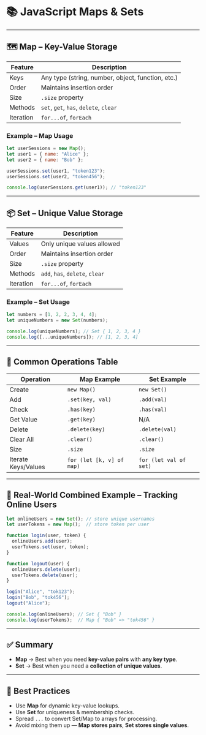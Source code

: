 # 📚 JavaScript **Maps & Sets**

---

## 🗺 **Map** – Key-Value Storage

| Feature   | Description                                       |
| --------- | ------------------------------------------------- |
| Keys      | Any type (string, number, object, function, etc.) |
| Order     | Maintains insertion order                         |
| Size      | `.size` property                                  |
| Methods   | `set`, `get`, `has`, `delete`, `clear`            |
| Iteration | `for...of`, `forEach`                             |

### Example – Map Usage

```js
let userSessions = new Map();
let user1 = { name: "Alice" };
let user2 = { name: "Bob" };

userSessions.set(user1, "token123");
userSessions.set(user2, "token456");

console.log(userSessions.get(user1)); // "token123"
```

---

## 📦 **Set** – Unique Value Storage

| Feature   | Description                     |
| --------- | ------------------------------- |
| Values    | Only unique values allowed      |
| Order     | Maintains insertion order       |
| Size      | `.size` property                |
| Methods   | `add`, `has`, `delete`, `clear` |
| Iteration | `for...of`, `forEach`           |

### Example – Set Usage

```js
let numbers = [1, 2, 2, 3, 4, 4];
let uniqueNumbers = new Set(numbers);

console.log(uniqueNumbers); // Set { 1, 2, 3, 4 }
console.log([...uniqueNumbers]); // [1, 2, 3, 4]
```

---

## 🔄 **Common Operations Table**

| Operation           | Map Example               | Set Example            |
| ------------------- | ------------------------- | ---------------------- |
| Create              | `new Map()`               | `new Set()`            |
| Add                 | `.set(key, val)`          | `.add(val)`            |
| Check               | `.has(key)`               | `.has(val)`            |
| Get Value           | `.get(key)`               | N/A                    |
| Delete              | `.delete(key)`            | `.delete(val)`         |
| Clear All           | `.clear()`                | `.clear()`             |
| Size                | `.size`                   | `.size`                |
| Iterate Keys/Values | `for (let [k, v] of map)` | `for (let val of set)` |

---

## 🧪 **Real-World Combined Example** – Tracking Online Users

```js
let onlineUsers = new Set(); // store unique usernames
let userTokens = new Map();  // store token per user

function login(user, token) {
  onlineUsers.add(user);
  userTokens.set(user, token);
}

function logout(user) {
  onlineUsers.delete(user);
  userTokens.delete(user);
}

login("Alice", "tok123");
login("Bob", "tok456");
logout("Alice");

console.log(onlineUsers); // Set { "Bob" }
console.log(userTokens);  // Map { "Bob" => "tok456" }
```

---

## ✅ **Summary**

* **Map** → Best when you need **key-value pairs** with **any key type**.
* **Set** → Best when you need a **collection of unique values**.

---

## 🧠 **Best Practices**

* Use **Map** for dynamic key-value lookups.
* Use **Set** for uniqueness & membership checks.
* Spread `...` to convert Set/Map to arrays for processing.
* Avoid mixing them up — **Map stores pairs**, **Set stores single values**.
